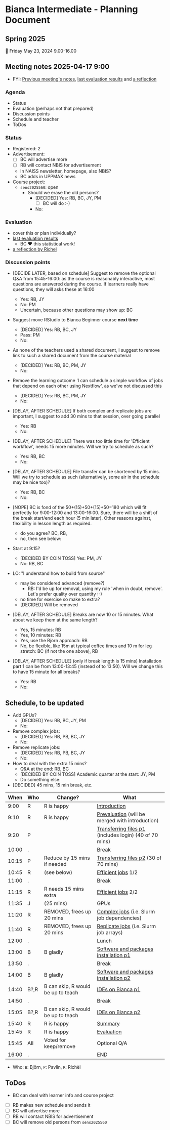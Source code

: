 # Bianca Intermediate - Planning Document

## Spring 2025

:calendar: Friday May 23, 2024 9.00-16.00

## Meeting notes 2025-04-17 9:00

- FYI: [Previous meeting's notes](https://github.com/UPPMAX/bianca_workshops/blob/main/docs/meeting_notes/20241108.md), [last evaluation results](https://uppmax.github.io/bianca_workshops/evaluations/20241111/) and [a reflection](https://uppmax.github.io/bianca_workshops/reflections/20241111/20241111_richel/)

### Agenda

- Status
- Evaluation (perhaps not that prepared)
- Discussion points
- Schedule and teacher
- ToDos

### Status

- Registered: 2
- Advertisement:
    - [ ] BC will advertise more
    - [ ] RB will contact NBIS for advertisement
    - In NAISS newsletter, homepage, also NBIS?
    - BC adds in UPPMAX news
- Course project:
    - `sens2025560`: open
        - Should we erase the old persons?
            - [DECIDED] Yes: RB, BC, JY, PM
                - [ ] BC will do :-)
            - No:

### Evaluation

- cover this or plan individually?
- [last evaluation results](https://uppmax.github.io/bianca_workshops/evaluations/20241111/)
    - BC :heart: this statistical work!
- [a reflection by Richel](https://uppmax.github.io/bianca_workshops/reflections/20241111/20241111_richel/)


### Discussion points

- [DECIDE LATER, based on schedule] Suggest to remove the optional Q&A from 15:45-16:00:
as the course is reasonably interactive, most
questions are answered during the course. If learners really have questions, they will asks these at 16:00
    - Yes: RB, JY
    - No: PM
    - Uncertain, because other questions may show up: BC
- Suggest move RStudio to Bianca Beginner course **next time**
    - [DECIDED] Yes: RB, BC, JY
    - Pass: PM
    - No:
- As none of the teachers used a shared document, I suggest to remove link to such a shared document from the course material
    - [DECIDED] Yes: RB, BC, PM, JY
    - No:
- Remove the learning outcome 'I can schedule a simple workflow of jobs that depend on each other using Nextflow', as we've not discussed this
    - [DECIDED] Yes: RB, BC, PM, JY
    - No:
- [DELAY, AFTER SCHEDULE] If both complex and replicate jobs are important, I suggest to add 30 mins to that session, over going parallel
    - Yes: RB
    - No:
- [DELAY, AFTER SCHEDULE] There was too little time for 'Efficient workflow',
needs 15 more minutes. Will we try to schedule as such?
    - Yes: RB, BC
    - No:
- [DELAY, AFTER SCHEDULE] File transfer can be shortened by 15 mins. Will we try to schedule as such (alternatively, some air in the schedule may be nice too)?
    - Yes: RB, BC
    - No:
- [NOPE] BC is fond of the 50+(15)+50+(15)+50=180 which will fit perfectly for 9:00-12:00 and 13:00-16:00. Sure, there will be a shift of the break start/end each hour (5 min later). Other reasons against, flexibility in lesson length as required.
    - do you agree? BC, RB,
    - no, then see below:
- Start at 9:15?
    - [DECIDED BY COIN TOSS] Yes: PM, JY
    - No: RB, BC
- LO: "I understand how to build from source"
    - may be considered advanced (remove?)
        - RB: I'd be up for removal, using my rule 'when in doubt, remove'. Let's prefer quality over quantity :-)
    - no time for exercise so make to extra?
    - [DECIDED] Will be removed

- [DELAY, AFTER SCHEDULE] Breaks are now 10 or 15 minutes. What about we keep them at the same length?
    - Yes, 15 minutes: RB
    - Yes, 10 minutes: RB
    - Yes, use the Björn approach: RB
    - No, be flexible, like 15m at typical coffee times and 10 m for leg stretch: BC (if not the one above), RB
- [DELAY, AFTER SCHEDULE] (only if break length is 15 mins) Installation part 1 can be from 13:00-13:45
(instead of to 13:50). Will we change this to have 15 minute for all breaks?
    - Yes: RB
    - No:

## Schedule, to be updated

- Add GPUs?
    - [DECIDED] Yes: RB, BC, JY, PM
    - No:
- Remove complex jobs:
    - [DECIDED] Yes: RB, PB, BC, JY
    - No:
- Remove replicate jobs:
    - [DECIDED] Yes: RB, PB, BC, JY
    - No:
- How to deal with the extra 15 mins?
    - Q&A at the end: RB, BC
    - [DECIDED BY COIN TOSS] Academic quarter at the start: JY, PM
    - Do something else:
- [DECIDED] 45 mins, 15 min break, etc.


When | Who  | Change? | What
-----|------|---------|---------------------
9:00 | R    | R is happy|[Introduction](intro.md)
9:10 | R    | R is happy|[Prevaluation](prevaluation_intermediate.md) (will be merged with introduction)
9:20 | P    | |[Transferring files p1](transfer.md) (includes login) (40 of 70 mins)
10:00| .    | | Break
10:15| P    | Reduce by 15 mins if needed| [Transferring files p2](transfer.md) (30 of 70 mins)
10:45| R    | (see below)| [Efficient jobs](efficient_jobs.md) 1/2
11:00| .    | | Break
11:15| R    | R needs 15 mins extra | [Efficient jobs](efficient_jobs.md) 2/2
11:35| J    | (25  mins) | GPUs
11:20| R    | REMOVED, frees up 20 mins| [Complex jobs](complex_jobs.md) (i.e. Slurm job dependencies)
11:40| R    | REMOVED, frees up 20 mins| [Replicate jobs](replicate_jobs.md) (i.e. Slurm job arrays)
12:00| .    | | Lunch
13:00| B    |B gladly | [Software and packages installation p1](https://uppmax.github.io/bianca_workshops/intermediate/install/)
13:50| .    | | Break
14:00| B    | B gladly| [Software and packages installation p2](https://uppmax.github.io/bianca_workshops/intermediate/install/)
14:40| B?,R   |B can skip, R would be up to teach | [IDEs on Bianca p1](ides.md)
14:50| .    | | Break
15:05| B?,R    |B can skip, R would be up to teach | [IDEs on Bianca p2](ides.md)
15:40| R    |R is happy | [Summary](summary.md)
15:45| R    |R is happy | [Evaluation](evaluation_intermediate.md)
15:45| All  |Voted for keep/remove | Optional Q/A
16:00| .    | | END

- Who: `B`: Björn, `P`: Pavlin, `R`: Richèl


## ToDos

- BC can deal with learner info and course project
- [ ] RB makes new schedule and sends it
- [ ] BC will advertise more
- [ ] RB will contact NBIS for advertisement
- [ ] BC will remove old persons from `sens2025560`
